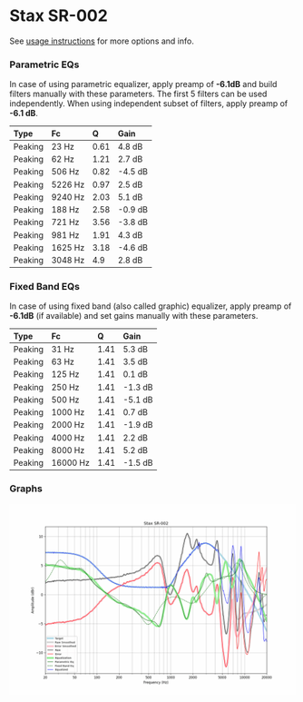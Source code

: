 # Stax SR-002
See [usage instructions](https://github.com/jaakkopasanen/AutoEq#usage) for more options and info.

### Parametric EQs
In case of using parametric equalizer, apply preamp of **-6.1dB** and build filters manually
with these parameters. The first 5 filters can be used independently.
When using independent subset of filters, apply preamp of **-6.1 dB**.

| Type    | Fc      |    Q | Gain    |
|:--------|:--------|:-----|:--------|
| Peaking | 23 Hz   | 0.61 | 4.8 dB  |
| Peaking | 62 Hz   | 1.21 | 2.7 dB  |
| Peaking | 506 Hz  | 0.82 | -4.5 dB |
| Peaking | 5226 Hz | 0.97 | 2.5 dB  |
| Peaking | 9240 Hz | 2.03 | 5.1 dB  |
| Peaking | 188 Hz  | 2.58 | -0.9 dB |
| Peaking | 721 Hz  | 3.56 | -3.8 dB |
| Peaking | 981 Hz  | 1.91 | 4.3 dB  |
| Peaking | 1625 Hz | 3.18 | -4.6 dB |
| Peaking | 3048 Hz | 4.9  | 2.8 dB  |

### Fixed Band EQs
In case of using fixed band (also called graphic) equalizer, apply preamp of **-6.1dB**
(if available) and set gains manually with these parameters.

| Type    | Fc       |    Q | Gain    |
|:--------|:---------|:-----|:--------|
| Peaking | 31 Hz    | 1.41 | 5.3 dB  |
| Peaking | 63 Hz    | 1.41 | 3.5 dB  |
| Peaking | 125 Hz   | 1.41 | 0.1 dB  |
| Peaking | 250 Hz   | 1.41 | -1.3 dB |
| Peaking | 500 Hz   | 1.41 | -5.1 dB |
| Peaking | 1000 Hz  | 1.41 | 0.7 dB  |
| Peaking | 2000 Hz  | 1.41 | -1.9 dB |
| Peaking | 4000 Hz  | 1.41 | 2.2 dB  |
| Peaking | 8000 Hz  | 1.41 | 5.2 dB  |
| Peaking | 16000 Hz | 1.41 | -1.5 dB |

### Graphs
![](./Stax%20SR-002.png)